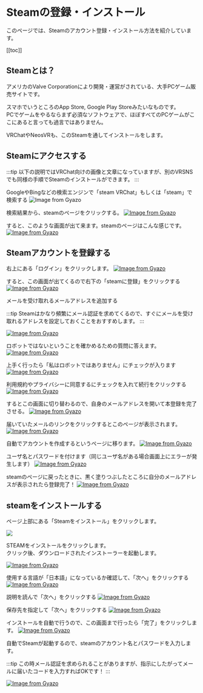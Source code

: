 # Steamの登録・インストール

このページでは、Steamのアカウント登録・インストール方法を紹介しています。

[[toc]]

## Steamとは？

アメリカのValve Corporationにより開発・運営がされている、大手PCゲーム販売サイトです。       

スマホでいうところのApp Store, Google Play Storeみたいなものです。      
PCでゲームをやるならまず必須なソフトウェアで、ほぼすべてのPCゲームがここにあると言っても過言ではありません。

VRChatやNeosVRも、このSteamを通してインストールをします。

## Steamにアクセスする

:::tip
以下の説明ではVRChat向けの画像と文章になっていますが、別のVRSNSでも同様の手順でSteamのインストールができます。
:::

GoogleやBingなどの検索エンジンで「steam VRChat」もしくは「steam」で検索する
![Image from Gyazo](https://i.gyazo.com/769e7035b83e9463fb08f6757555604b.png)

検索結果から、steamのページをクリックする。
[![Image from Gyazo](https://i.gyazo.com/91783a411a0035ba3c1933022b3895ae.png)](https://gyazo.com/91783a411a0035ba3c1933022b3895ae)

すると、このような画面が出て来ます。steamのページはこんな感じです。
[![Image from Gyazo](https://i.gyazo.com/415e7d6a943274fcffb5bf5370ef6b6e.png)](https://gyazo.com/415e7d6a943274fcffb5bf5370ef6b6e)

## Steamアカウントを登録する

右上にある「ログイン」をクリックします。
[![Image from Gyazo](https://i.gyazo.com/82d0311c20a76049c5bd8347e4b2d026.png)](https://gyazo.com/82d0311c20a76049c5bd8347e4b2d026)

すると、この画面が出てくるので右下の「steamに登録」をクリックする
[![Image from Gyazo](https://i.gyazo.com/4041588a09cc9f699bac739a2dc490dc.png)](https://gyazo.com/4041588a09cc9f699bac739a2dc490dc)

メールを受け取れるメールアドレスを追加する

:::tip
Steamはかなり頻繁にメール認証を求めてくるので、すぐにメールを受け取れるアドレスを設定しておくことをおすすめします。
:::

[![Image from Gyazo](https://i.gyazo.com/81c780c4279fa019ff0a9d07f989f6c6.png)](https://gyazo.com/81c780c4279fa019ff0a9d07f989f6c6)

ロボットではないということを確かめるための質問に答えます。
[![Image from Gyazo](https://i.gyazo.com/2d91ccb0a1e918ccd76cc6a0cab6730b.png)](https://gyazo.com/2d91ccb0a1e918ccd76cc6a0cab6730b)

上手く行ったら「私はロボットではありません」にチェックが入ります
[![Image from Gyazo](https://i.gyazo.com/3665652b6833861024b61abf394da72d.png)](https://gyazo.com/3665652b6833861024b61abf394da72d)

利用規約やプライバシーに同意するにチェックを入れて続行をクリックする
[![Image from Gyazo](https://i.gyazo.com/3706494edb63b88098f90a54279b635c.png)](https://gyazo.com/3706494edb63b88098f90a54279b635c)

するとこの画面に切り替わるので、自身のメールアドレスを開いて本登録を完了させる。
[![Image from Gyazo](https://i.gyazo.com/0180e6de974cb971ee14c8c6c223f8f6.png)](https://gyazo.com/0180e6de974cb971ee14c8c6c223f8f6)

届いていたメールのリンクをクリックするとこのページが表示されます。
[![Image from Gyazo](https://i.gyazo.com/0caea08015bef329799d97ea61e55bb6.png)](https://gyazo.com/0caea08015bef329799d97ea61e55bb6)

自動でアカウントを作成するというページに移ります。
[![Image from Gyazo](https://i.gyazo.com/0c90ba5313d92fd3ca9830a43ed1b58f.png)](https://gyazo.com/0c90ba5313d92fd3ca9830a43ed1b58f)

ユーザ名とパスワードを付けます（同じユーザ名がある場合画面上にエラーが発生します）
[![Image from Gyazo](https://i.gyazo.com/7acd3ada427a3d283cd5e9c669ef9115.png)](https://gyazo.com/7acd3ada427a3d283cd5e9c669ef9115)

steamのページに戻ったときに、黒く塗りつぶしたところに自分のメールアドレスが表示されたら登録完了！
[![Image from Gyazo](https://i.gyazo.com/470759e7e60eb27b586da69502f2e7e6.png)](https://gyazo.com/470759e7e60eb27b586da69502f2e7e6)

## steamをインストールする

ページ上部にある「Steamをインストール」をクリックします。

![](https://i.gyazo.com/943fa59cb746f8d281d5e810cec2f32a.png)

STEAMをインストールをクリックします。       
クリック後、ダウンロードされたインストーラーを起動します。

[![Image from Gyazo](https://i.gyazo.com/6e415d8ed3b58708aecb35f3555c3ac8.png)](https://gyazo.com/6e415d8ed3b58708aecb35f3555c3ac8)

使用する言語が「日本語」になっているか確認して、「次へ」をクリックする
[![Image from Gyazo](https://i.gyazo.com/0a1447c484d3aa589252a4db8e1279ac.png)](https://gyazo.com/0a1447c484d3aa589252a4db8e1279ac)

説明を読んで「次へ」をクリックする
[![Image from Gyazo](https://i.gyazo.com/4b7e49e6c467e36f3d88f8580a4031a5.png)](https://gyazo.com/4b7e49e6c467e36f3d88f8580a4031a5)

保存先を指定して「次へ」をクリックする
[![Image from Gyazo](https://i.gyazo.com/ec2c81e0debd8ff89d10ca76cfef6eb5.png)](https://gyazo.com/ec2c81e0debd8ff89d10ca76cfef6eb5)

インストールを自動で行うので、この画面まで行ったら「完了」をクリックします。
[![Image from Gyazo](https://i.gyazo.com/be2f3b420cfb566dfca3139383d4d07a.png)](https://gyazo.com/be2f3b420cfb566dfca3139383d4d07a)

自動でSteamが起動するので、steamのアカウント名とパスワードを入力します。

:::tip
この時メール認証を求められることがありますが、指示にしたがってメールに届いたコードを入力すればOKです！
:::

[![Image from Gyazo](https://i.gyazo.com/cb6e01b66ac7ddcc1775609a4b2437b5.png)](https://gyazo.com/cb6e01b66ac7ddcc1775609a4b2437b5)